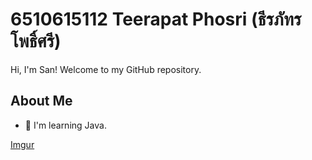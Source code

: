 # **6510615112 Teerapat Phosri (ธีรภัทร โพธิ์ศรี)**
Hi, I'm San! Welcome to my GitHub repository.
## About Me
- 🌱 I'm learning Java.

[Imgur](https://imgur.com/ccInqg9)
